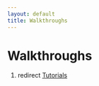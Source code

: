 ```yaml
---
layout: default
title: Walkthroughs
---
```


# Walkthroughs

1.  redirect [Tutorials](Tutorials "wikilink")


